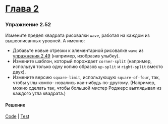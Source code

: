 # [Глава 2](../index.md#Глава-2-Построение-абстракций-с-помощью-данных)

### Упражнение 2.52
Измените предел квадрата рисовалки `wave`, работая на каждом из вышеописанных уровней. А именно:

- Добавьте новые отрезки к элементарной рисовалке `wave` из [упражнения 2.49](./ex_2_49.md) (например, изобразив улыбку).
- Измените шаблон, который порождает `corner-split` (например, используя только одну
копию образов `up-split` и `right-split` вместо двух).
- Измените версию `square-limit`, использующую `square-of-four`, так, чтобы углы компо-
новались как-нибудь по-другому. (Например, можно сделать так, чтобы большой мистер Роджерс
выглядывал из каждого угла квадрата.)

#### Решение
[Code](../../src/sicp/chapter02/2_52.clj) | [Test](../../test/sicp/chapter02/2_52_test.clj)

